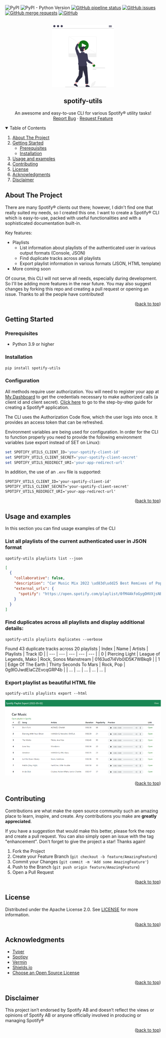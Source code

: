 <div id="top"></div>
<!-- PROJECT SHIELDS -->

![PyPI](https://img.shields.io/pypi/v/spotify-utils?style=for-the-badge)
![PyPI - Python Version](https://img.shields.io/pypi/pyversions/spotify-utils?style=for-the-badge)
[![GitHub pipeline status](https://img.shields.io/github/actions/workflow/status/fabieu/spotify-utils/build.yml?style=for-the-badge)](https://github.com/fabieu/spotify-utils/actions)
[![GitHub issues](https://img.shields.io/github/issues-raw/fabieu/spotify-utils?style=for-the-badge)](https://github.com/fabieu/spotify-utils/issues)
[![GitHub merge requests](https://img.shields.io/github/issues-pr/fabieu/spotify-utils?style=for-the-badge)](https://github.com/fabieu/spotify-utils/pulls)
[![GitHub](https://img.shields.io/github/license/fabieu/spotify-utils?style=for-the-badge)](https://github.com/fabieu/spotify-utils/blob/main/LICENSE)

<!-- PROJECT LOGO -->
<br />
<div align="center">
  <a href="https://github.com/fabieu/spotify-utils">
    <img src="https://raw.githubusercontent.com/fabieu/spotify-utils/main/docs/logo.svg" alt="Logo" width="200" height="200">
  </a>

<h2 align="center">spotify-utils</h2>

  <p align="center">
    An awesome and easy-to-use CLI for various Spotify&reg; utility tasks!
    <br />
    <a href="https://github.com/fabieu/spotify-utils/issues">Report Bug</a>
    ·
    <a href="https://github.com/fabieu/spotify-utils/issues">Request Feature</a>
  </p>
</div>

<!-- TABLE OF CONTENTS -->

<details open>
  <summary>Table of Contents</summary>
  <ol>
    <li><a href="#about-the-project">About The Project</a></li>
    <li>
      <a href="#getting-started">Getting Started</a>
      <ul>
        <li><a href="#prerequisites">Prerequisites</a></li>
        <li><a href="#installation">Installation</a></li>
      </ul>
    </li>
    <li><a href="#usage-and-examples">Usage and examples</a></li>
    <li><a href="#contributing">Contributing</a></li>
    <li><a href="#license">License</a></li>
    <li><a href="#acknowledgments">Acknowledgments</a></li>
    <li><a href="#disclaimer">Disclaimer</a></li>
  </ol>
</details>

<!-- ABOUT THE PROJECT -->

## About The Project

There are many Spotify&reg; clients out there; however, I didn't find one that really suited my needs, so I created this
one. I want to create a Spotify&reg; CLI which is easy-to-use, packed with useful functionalities and with a
sophisticated documentation built-in.

Key features:

- Playlists
    - List information about playlists of the authenticated user in various output formats (Console, JSON)
    - Find duplicate tracks across all playlists
    - Export playlist information in various formats (JSON, HTML template)
- More coming soon

Of course, this CLI will not serve all needs, especially during development. So I'll be adding more features in the near
future. You may also suggest changes by forking this repo and creating a pull request or opening an issue. Thanks to all
the people have contributed!

<p align="right">(<a href="#top">back to top</a>)</p>

<!-- GETTING STARTED -->

## Getting Started

### Prerequisites

- Python 3.9 or higher

### Installation

```bash
pip install spotify-utils
```

### Configuration

All methods require user authorization. You will need to register your app
at [My Dashboard](https://developer.spotify.com/dashboard/applications) to get the credentials necessary to make
authorized calls (a client id and client
secret). [Click here](https://developer.spotify.com/documentation/general/guides/authorization/app-settings/) to go to
the step-by-step guide for creating a Spotify&reg; application.

The CLI uses the Authorization Code flow, which the user logs into once. It provides an access token that can be
refreshed.

Environment variables are being used for configuration. In order for the CLI to function properly you need to provide
the following environment variables (use export instead of SET on Linux):

```powershell
set SPOTIFY_UTILS_CLIENT_ID='your-spotify-client-id'
set SPOTIFY_UTILS_CLIENT_SECRET='your-spotify-client-secret'
set SPOTIFY_UTILS_REDIRECT_URI='your-app-redirect-url'
```

In addition, the use of an `.env` file is supported:

```
SPOTIFY_UTILS_CLIENT_ID='your-spotify-client-id'
SPOTIFY_UTILS_CLIENT_SECRET='your-spotify-client-secret'
SPOTIFY_UTILS_REDIRECT_URI='your-app-redirect-url'
```

<p align="right">(<a href="#top">back to top</a>)</p>

<!-- USAGE EXAMPLES -->

## Usage and examples

In this section you can find usage examples of the CLI

### List all playlists of the current authenticated user in JSON format

```text
spotify-utils playlists list --json
```

```json
[
  {
    "collaborative": false,
    "description": "Car Music Mix 2022 \ud83d\udd25 Best Remixes of Popular Songs 2022 EDM, Bass Boosted  by Rise Music",
    "external_urls": {
      "spotify": "https://open.spotify.com/playlist/0fM4AkfoGygOHVXjsNB7io"
    }
  }
]
```

### Find duplicates across all playlists and display additional details:

```text
spotify-utils playlists duplicates --verbose
```

Found 43 duplicate tracks across 20 playlists
| Index | Name | Artists | Playlists | Track ID |
| --- | --- | --- | --- | --- |
| 0 | Piercing Light | League of Legends, Mako | Rock, Sonos Mainstream | 0163ud7I4Vb0ID5K7WBkq9 |
| 1 | Edge Of The Earth | Thirty Seconds To Mars | Rock, Pop | 0g9IOJwdElaCZEvcqGRP4b |
| ... | ... | ... | ... | ... |

### Export playlist as beautiful HTML file

```text
spotify-utils playlists export --html
```

![HTML export](https://raw.githubusercontent.com/fabieu/spotify-utils/main/docs/examples/html_export.png)

<p align="right">(<a href="#top">back to top</a>)</p>

<!-- CONTRIBUTING -->

## Contributing

Contributions are what make the open source community such an amazing place to learn, inspire, and create. Any
contributions you make are **greatly appreciated**.

If you have a suggestion that would make this better, please fork the repo and create a pull request. You can also
simply open an issue with the tag "enhancement".
Don't forget to give the project a star! Thanks again!

1. Fork the Project
2. Create your Feature Branch (`git checkout -b feature/AmazingFeature`)
3. Commit your Changes (`git commit -m 'Add some AmazingFeature'`)
4. Push to the Branch (`git push origin feature/AmazingFeature`)
5. Open a Pull Request

<p align="right">(<a href="#top">back to top</a>)</p>

<!-- LICENSE -->

## License

Distributed under the Apache License 2.0. See [LICENSE](LICENSE) for more information.

<p align="right">(<a href="#top">back to top</a>)</p>

<!-- ACKNOWLEDGMENTS -->

## Acknowledgments

- [Typer](https://github.com/tiangolo/typer)
- [Spotipy](https://github.com/plamere/spotipy)
- [Vermin](https://github.com/netromdk/vermin)
- [Shields.io](https://shields.io)
- [Choose an Open Source License](https://choosealicense.com)

<p align="right">(<a href="#top">back to top</a>)</p>

## Disclaimer

This project isn’t endorsed by Spotify AB and doesn’t reflect the views or opinions of Spotify AB or anyone officially
involved in producing or managing Spotify&reg;

<p align="right">(<a href="#top">back to top</a>)</p>
